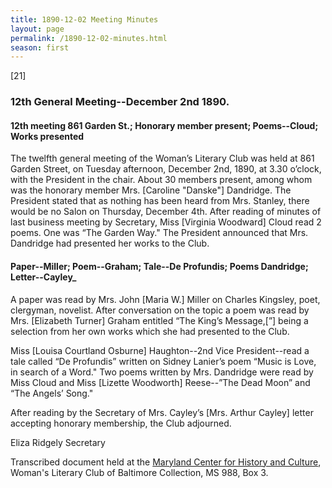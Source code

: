 ```yaml
---
title: 1890-12-02 Meeting Minutes
layout: page
permalink: /1890-12-02-minutes.html
season: first
---
```


<style>
    #maincontent{
        font-size:1.4em;
    }
</style>
[21]

### 12th General Meeting--December 2nd 1890.

#### 12th meeting 861 Garden St.; Honorary member present; Poems--Cloud; Works presented

The twelfth general meeting of the Woman’s Literary Club was held at 861 Garden Street, on Tuesday afternoon, December 2nd, 1890, at 3.30 o’clock, with the President in the chair. About 30 members present, among whom was the honorary member Mrs. [Caroline "Danske"] Dandridge. The President stated that as nothing has been heard from Mrs. Stanley, there would be no Salon on Thursday, December 4th. After reading of minutes of last business meeting by Secretary, Miss [Virginia Woodward] Cloud read 2 poems. One was “The Garden Way." The President announced that Mrs. Dandridge had presented her works to the Club.

#### Paper--Miller; Poem--Graham; Tale--De Profundis; Poems Dandridge; Letter--Cayley_

A paper was read by Mrs. John [Maria W.] Miller on Charles Kingsley, poet, clergyman, novelist. After conversation on the topic a poem was read by Mrs. [Elizabeth Turner] Graham entitled “The King’s Message,[”] being a selection from her own works which she had presented to the Club.

Miss [Louisa Courtland Osburne] Haughton--2nd Vice President--read a tale called “De Profundis” written on Sidney Lanier’s poem “Music is Love, in search of a Word." Two poems written by Mrs. Dandridge were read by Miss Cloud and Miss [Lizette Woodworth] Reese--”The Dead Moon” and “The Angels’ Song."

After reading by the Secretary of Mrs. Cayley’s [Mrs. Arthur Cayley] letter accepting honorary membership, the Club adjourned.

Eliza Ridgely
Secretary

Transcribed document held at the [Maryland Center for History and Culture](http://mdhs.org/), Woman's Literary Club of Baltimore Collection, MS 988, Box 3. 